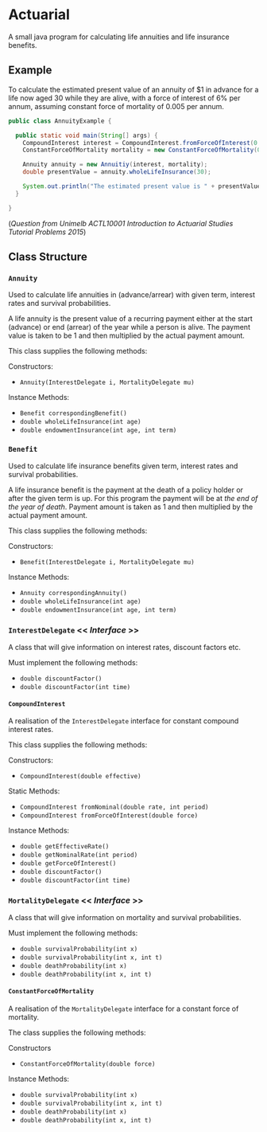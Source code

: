 # Actuarial
A small java program for calculating life annuities and life insurance benefits.

## Example
To calculate the estimated present value of an annuity of $1 in advance for a life now aged 30 while they are alive, with a force of interest of 6% per annum, assuming constant force of mortality of 0.005 per annum.

```java
public class AnnuityExample {

  public static void main(String[] args) {
    CompoundInterest interest = CompoundInterest.fromForceOfInterest(0.06);
    ConstantForceOfMortality mortality = new ConstantForceOfMortality(0.005);

    Annuity annuity = new Annuitiy(interest, mortality);
    double presentValue = annuity.wholeLifeInsurance(30);

    System.out.println("The estimated present value is " + presentValue);
  }

}
```

(_Question from Unimelb ACTL10001 Introduction to Actuarial Studies Tutorial Problems 2015_)

## Class Structure
### `Annuity`
Used to calculate life annuities in (advance/arrear) with given term, interest rates and survival probabilities.

A life annuity is the present value of a recurring payment either at the start (advance) or end (arrear) of the year while a person is alive. The payment value is taken to be 1 and then multiplied by the actual payment amount.

This class supplies the following methods:

Constructors:
- `Annuity(InterestDelegate i, MortalityDelegate mu)`

Instance Methods:
- `Benefit correspondingBenefit()`
- `double wholeLifeInsurance(int age)`
- `double endowmentInsurance(int age, int term)`

### `Benefit`
Used to calculate life insurance benefits given term, interest rates and survival probabilities.

A life insurance benefit is the payment at the death of a policy holder or after the given term is up. For this program the payment will be at _the end of the year of death_. Payment amount is taken as 1 and then multiplied by the actual payment amount.

This class supplies the following methods:

Constructors:
- `Benefit(InterestDelegate i, MortalityDelegate mu)`

Instance Methods:
- `Annuity correspondingAnnuity()`
- `double wholeLifeInsurance(int age)`
- `double endowmentInsurance(int age, int term)`

### `InterestDelegate` << *Interface* >>
A class that will give information on interest rates, discount factors etc.

Must implement the following methods:
- `double discountFactor()`
- `double discountFactor(int time)`

#### `CompoundInterest`
A realisation of the `InterestDelegate` interface for constant compound interest rates.

This class supplies the following methods:

Constructors:
- `CompoundInterest(double effective)`

Static Methods:
- `CompoundInterest fromNominal(double rate, int period)`
- `CompoundInterest fromForceOfInterest(double force)`

Instance Methods:
- `double getEffectiveRate()`
- `double getNominalRate(int period)`
- `double getForceOfInterest()`
- `double discountFactor()`
- `double discountFactor(int time)`

### `MortalityDelegate` << *Interface* >>
A class that will give information on mortality and survival probabilities.

Must implement the following methods:
- `double survivalProbability(int x)`
- `double survivalProbability(int x, int t)`
- `double deathProbability(int x)`
- `double deathProbability(int x, int t)`

#### `ConstantForceOfMortality`
A realisation of the `MortalityDelegate` interface for a constant force of mortality.

The class supplies the following methods:

Constructors
- `ConstantForceOfMortality(double force)`

Instance Methods:
- `double survivalProbability(int x)`
- `double survivalProbability(int x, int t)`
- `double deathProbability(int x)`
- `double deathProbability(int x, int t)`
